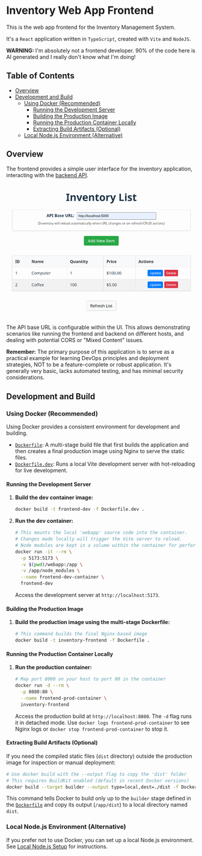 # Inventory Web App Frontend

This is the web app frontend for the Inventory Management System.

It's a `React` application written in `TypeScript`, created with `Vite` and `NodeJS`.

**WARNING:** I'm absolutely not a frontend developer. 90% of the code here is AI generated and I really don't know what I'm doing!

## Table of Contents

- [Overview](#overview)
- [Development and Build](#development-and-build)
    - [Using Docker (Recommended)](#using-docker-recommended)
        - [Running the Development Server](#running-the-development-server)
        - [Building the Production Image](#building-the-production-image)
        - [Running the Production Container Locally](#running-the-production-container-locally)
        - [Extracting Build Artifacts (Optional)](#extracting-build-artifacts-optional)
    - [Local Node.js Environment (Alternative)](#local-nodejs-environment-alternative)

## Overview

The frontend provides a simple user interface for the inventory application, interacting with the [backend API](../backend/README.md).

<a href="web_frontend.png" target="_blank">
  <img src="web_frontend.png" alt="Web Frontend Screenshot" width="600">
</a>

The API base URL is configurable within the UI. This allows demonstrating scenarios like running the frontend and backend on different hosts, and dealing with potential CORS or "Mixed Content" issues.

**Remember:** The primary purpose of this application is to serve as a practical example for learning DevOps principles and deployment strategies, NOT to be a feature-complete or robust application. It's generally very basic, lacks automated testing, and has minimal security considerations.

## Development and Build

### Using Docker (Recommended)

Using Docker provides a consistent environment for development and building.

*   [`Dockerfile`](frontend/Dockerfile ): A multi-stage build file that first builds the application and then creates a final production image using Nginx to serve the static files.
*   [`Dockerfile.dev`](frontend/Dockerfile.dev ): Runs a local Vite development server with hot-reloading for live development.

#### Running the Development Server

1.  **Build the dev container image:**
    ```bash
    docker build -t frontend-dev -f Dockerfile.dev .
    ```
2.  **Run the dev container:**
    ```bash
    # This mounts the local 'webapp' source code into the container.
    # Changes made locally will trigger the Vite server to reload.
    # Node modules are kept in a volume within the container for performance.
    docker run -it --rm \
      -p 5173:5173 \
      -v $(pwd)/webapp:/app \
      -v /app/node_modules \
      --name frontend-dev-container \
      frontend-dev
    ```
    Access the development server at `http://localhost:5173`.

#### Building the Production Image

1.  **Build the production image using the multi-stage Dockerfile:**
    ```bash
    # This command builds the final Nginx-based image
    docker build -t inventory-frontend -f Dockerfile .
    ```

#### Running the Production Container Locally

1.  **Run the production container:**
    ```bash
    # Map port 8080 on your host to port 80 in the container
    docker run -d --rm \
      -p 8080:80 \
      --name frontend-prod-container \
      inventory-frontend
    ```
    Access the production build at `http://localhost:8080`. The `-d` flag runs it in detached mode. Use `docker logs frontend-prod-container` to see Nginx logs or `docker stop frontend-prod-container` to stop it.

#### Extracting Build Artifacts (Optional)

If you need the compiled static files (`dist` directory) outside the production image for inspection or manual deployment:

```bash
# Use docker build with the --output flag to copy the 'dist' folder
# This requires BuildKit enabled (default in recent Docker versions)
docker build --target builder --output type=local,dest=./dist -f Dockerfile .
```
This command tells Docker to build only up to the `builder` stage defined in the [`Dockerfile`](frontend/Dockerfile ) and copy its output (`/app/dist`) to a local directory named `dist`.

### Local Node.js Environment (Alternative)

If you prefer not to use Docker, you can set up a local Node.js environment. See [Local Node.js Setup](./docs/local-nodejs.md) for instructions.

